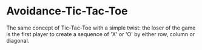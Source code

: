 # Avoidance-Tic-Tac-Toe

The same concept of Tic-Tac-Toe with a simple twist:
the loser of the game is the first player to create a sequence of 'X' or 'O' by either row, column or diagonal.